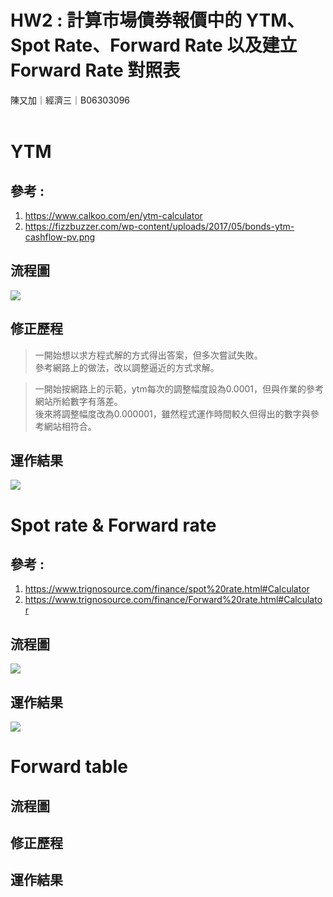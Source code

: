 # HW2 : 計算市場債券報價中的 YTM、Spot Rate、Forward Rate 以及建立 Forward Rate 對照表
陳又加｜經濟三｜B06303096 <br>
<br>
# YTM
## 參考 :<br>
1. https://www.calkoo.com/en/ytm-calculator <br>
2. https://fizzbuzzer.com/wp-content/uploads/2017/05/bonds-ytm-cashflow-pv.png

## 流程圖
![](https://i.imgur.com/kzAFtHg.png)

## 修正歷程
> 一開始想以求方程式解的方式得出答案，但多次嘗試失敗。<br>
參考網路上的做法，改以調整逼近的方式求解。

>一開始按網路上的示範，ytm每次的調整幅度設為0.0001，但與作業的參考網站所給數字有落差。<br>
後來將調整幅度改為0.000001，雖然程式運作時間較久但得出的數字與參考網站相符合。

## 運作結果
![](https://i.imgur.com/lQN2Hn5.png)

# Spot rate & Forward rate
## 參考 :<br>
1. https://www.trignosource.com/finance/spot%20rate.html#Calculator
2. https://www.trignosource.com/finance/Forward%20rate.html#Calculator

## 流程圖
![](https://i.imgur.com/bqPs3FA.png)

## 運作結果
![](https://i.imgur.com/JWzOxbB.png)

# Forward table
## 流程圖

## 修正歷程

## 運作結果
